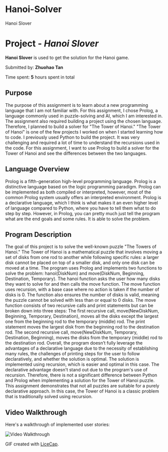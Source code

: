 # Hanoi-Solver

Hanoi Slover 

# Project - *Hanoi Slover*

**Hanoi Slover** is used to get the solution for the Hanoi game.

Submitted by: **Zhuohao Tan**

Time spent: **5** hours spent in total

## Purpose
The purpose of this assignment is to learn about a new programming language that I am not familiar with. For this assignment, I chose Prolog, a language commonly used in puzzle-solving and AI, which I am interested in. The assignment also required building a project using the chosen language. Therefore, I planned to build a solver for "The Tower of Hanoi."
"The Tower of Hanoi" is one of the few projects I worked on when I started learning how to code. I previously used Python to build the project. It was very challenging and required a lot of time to understand the recursions used in the code. For this assignment, I want to use Prolog to build a solver for the Tower of Hanoi and see the differences between the two languages.


## Language Overview
Prolog is a fifth-generation high-level programming language. Prolog is a distinctive language based on the logic programming paradigm. Prolog can be implemented as both compiled or interpreted, however, most of the common Prolog system usually offers an interpreted environment. Prolog is a declarative language, which I think is what makes it an even higher level of language compared to Python, where you have to tell them what to do step by step. However, in Prolog, you can pretty much just tell the program what are the end goals and some rules. It is able to solve the problem. 


## Program Description 
The goal of this project is to solve the well-known puzzle "The Towers of Hanoi." The Tower of Hanoi is a mathematical puzzle that involves moving a set of disks from one rod to another while following specific rules: a larger disk cannot be placed on top of a smaller disk, and only one disk can be moved at a time. The program uses Prolog and implements two functions to solve the problem: hanoi(DiskNum) and move(DiskNum, Beginning, Destination, Temporary).
The hanoi function asks the user how many disks they want to solve for and then calls the move function. The move function uses recursion, with a base case where no action is taken if the number of disks is 0. The function also ensures the number of disks is valid, meaning the puzzle cannot be solved with less than or equal to 0 disks. The move function consists of two recursive calls and print statements but can be broken down into three steps:
The first recursive call, move(NewDiskNum, Beginning, Temporary, Destination), moves all the disks except the largest one from the beginning rod to the temporary (middle) rod.
The print statement moves the largest disk from the beginning rod to the destination rod.
The second recursive call, move(NewDiskNum, Temporary, Destination, Beginning), moves the disks from the temporary (middle) rod to the destination rod.
Overall, the program doesn’t fully leverage the advantages of a declarative language due to the necessity of establishing many rules, the challenges of printing steps for the user to follow declaratively, and whether the solution is optimal. The solution is implemented using recursion, which is easier and optimal in this case. The declarative advantage doesn't stand out due to the program's use of recursion. Therefore, there is not a significant difference between Python and Prolog when implementing a solution for the Tower of Hanoi puzzle. This assignment demonstrates that not all puzzles are suitable for a purely declarative approach. In this case, the Tower of Hanoi is a classic problem that is traditionally solved using recursion.


## Video Walkthrough

Here's a walkthrough of implemented user stories:

<img src='HanoiProlog.gif' title='Video Walkthrough' width='' alt='Video Walkthrough' />

GIF created with [LiceCap](http://www.cockos.com/licecap/).
